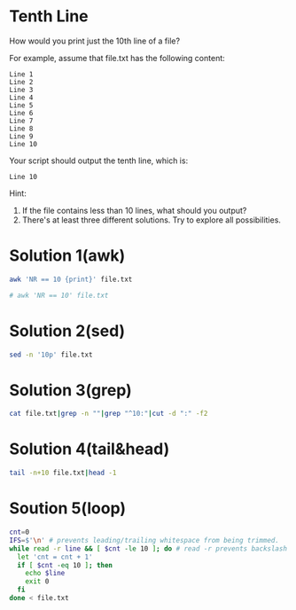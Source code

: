 # Tenth Line
How would you print just the 10th line of a file?

For example, assume that file.txt has the following content:
```
Line 1
Line 2
Line 3
Line 4
Line 5
Line 6
Line 7
Line 8
Line 9
Line 10
```
Your script should output the tenth line, which is:  
```
Line 10
```

Hint:  
1. If the file contains less than 10 lines, what should you output?  
2. There's at least three different solutions. Try to explore all possibilities.

# Solution 1(awk)
```bash
awk 'NR == 10 {print}' file.txt

# awk 'NR == 10' file.txt
```
# Solution 2(sed)
```bash
sed -n '10p' file.txt
```
# Solution 3(grep)
```bash
cat file.txt|grep -n ""|grep "^10:"|cut -d ":" -f2
```
# Solution 4(tail&head)
```bash
tail -n+10 file.txt|head -1
```
# Soution 5(loop)
```bash
cnt=0
IFS=$'\n' # prevents leading/trailing whitespace from being trimmed.
while read -r line && [ $cnt -le 10 ]; do # read -r prevents backslash escapes from being interpreted.
  let 'cnt = cnt + 1'
  if [ $cnt -eq 10 ]; then
    echo $line
    exit 0
  fi
done < file.txt
```
